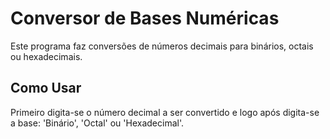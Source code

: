 # Conversor de Bases Numéricas

Este programa faz conversões de números decimais para binários, octais ou hexadecimais.

## Como Usar

Primeiro digita-se o número decimal a ser convertido e logo após digita-se a base: 'Binário', 'Octal' ou 'Hexadecimal'.
